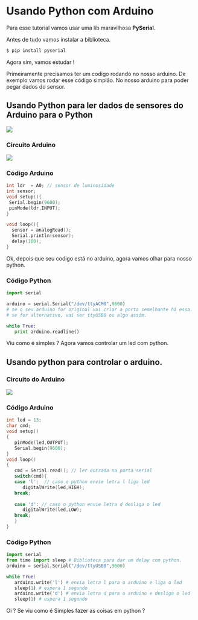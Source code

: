 # Usando Python com Arduino

Para esse tutorial vamos usar uma lib maravilhosa **PySerial**. 

Antes de tudo vamos instalar a biblioteca. 

```bash
$ pip install pyserial
```

Agora sim, vamos estudar ! 

Primeiramente precisamos ter um codigo rodando no nosso arduino. De exemplo vamos rodar esse código simplão. No nosso arduino para poder pegar dados do sensor.

## Usando Python para ler dados de sensores do Arduino para o Python

![](https://1.bp.blogspot.com/-b0N4NYoM3g0/WIJVUxZlNdI/AAAAAAAAFWo/plZwqhTJd0oPd7Y08DAmVR0QfXG3BxRhQCEw/s1600/PyArdu.png)



### Circuito Arduino

![](https://blog.udemy.com/wp-content/uploads/2014/05/LDR1-1-620x436.png)

### Código Arduino

```c
int ldr  = A0; // sensor de luminosidade
int sensor;
void setup(){
 Serial.begin(9600);
 pinMode(ldr,INPUT);
}

void loop(){
  sensor = analogRead();
  Serial.println(sensor);
  delay(100);
}
```

Ok, depois que seu codigo está no arduino, agora vamos olhar para nosso python.

### Código Python

```python
import serial 

arduino = serial.Serial("/dev/ttyACM0",9600) 
# se o seu arduino for original vai criar a porta semelhante há essa.
# se for alternativo, vai ser ttyUSB0 ou algo assim.

while True:
   print arduino.readline()
```

Viu como é simples ? Agora vamos controlar um led com python.

## Usando python para controlar o arduino.

### Circuito do Arduino 

![](https://d2pgkqk54rmkqw.cloudfront.net/wp-content/uploads/2016/04/Blink_Big_LED.gif)

### Código Arduino

```c
int led = 13;
char cmd;
void setup()
{
   pinMode(led,OUTPUT);
   Serial.begin(9600);
}
void loop()
{
   cmd = Serial.read(); // ler entrada na porta serial
   switch(cmd){
   case 'l':  // caso o python envie letra l liga led
      digitalWrite(led,HIGH);
   break;
   
   case 'd': // caso o python envie letra d desliga o led
      digitalWrite(led,LOW);
   break;
   }
}
```

### Código Python

```python
import serial
from time import sleep # Biblioteca para dar um delay com python.
arduino = serial.Serial("/dev/ttyUSB0",9600)

while True:
   arduino.write('l') # envia letra l para o arduino e liga o led
   sleep(1) # espera 1 segundo
   arduino.write('d') # envia letra d para o arduino e desliga o led
   sleep(1) # espera 1 segundo
```

Oi ? Se viu como é Simples fazer as coisas em python ? 


